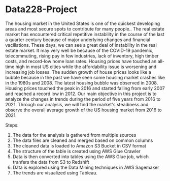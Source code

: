 # Data228-Project
The housing market in the United States is one of the quickest developing areas and most secure spots to contribute for many people.. The real estate market has encountered critical repetitive instability in the course of the last a quarter century because of major underlying changes and financial vacillations. These days, we can see a great deal of instability in the real estate market. It may very well be because of the COVID-19 pandemic, telecommuting, rising pay in few industries, lack of inventory, high timber costs, and record-low home loan rates. Housing prices have touched an all-time high in most US cities while the affordability issue is worsening and increasing job losses. The sudden growth of house prices looks like a bubble because in the past we have seen some housing market crashes like in the 1980s and 2008. The latest housing bubble was observed in 2008. Housing prices touched the peak in 2016 and started falling from early 2007 and reached a record low in 2012. Our main objective in this project is to analyze the changes in trends during the period of five years from 2016 to 2021. Through our analysis, we will find the market's steadiness and observe the overall average growth of the US housing market from 2016 to 2021.

Steps:

1) The data for the analysis is gathered from multiple sources
2) The data files are cleaned and merged based on common columns
3) The cleaned data is loaded to Amazon S3 Bucket in CSV format
4) The structure of the table is created using AWS Glue Crawler
5) Data is then converted into tables using the AWS Glue job, which tranfers the data from S3 to Redshift 
6) Data is explored using the Data Mining techniques in AWS Sagemaker
7) The trends are visualized using Tableau.
